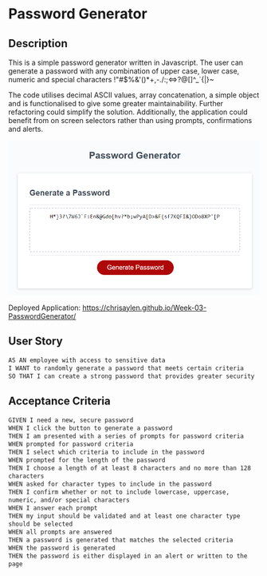 # Password Generator

## Description

This is a simple password generator written in Javascript.  The user can generate a password with any combination of upper case, lower case, numeric and special characters     !"#$%&'()*+,-./:;<=>?@[\]^_`{|}~  

The code utilises decimal ASCII values, array concatenation, a simple object and is functionalised to give some greater maintainability.  Further refactoring could simplify the solution.  Additionally, the application could benefit from on screen selectors rather than using prompts, confirmations and alerts.

![Week-03-PasswordGenerator](./assets/images/screen_capture.PNG?raw=true "Screen Capture")

Deployed Application:  https://chrisaylen.github.io/Week-03-PasswordGenerator/

## User Story

```
AS AN employee with access to sensitive data
I WANT to randomly generate a password that meets certain criteria
SO THAT I can create a strong password that provides greater security
```

## Acceptance Criteria

```
GIVEN I need a new, secure password
WHEN I click the button to generate a password
THEN I am presented with a series of prompts for password criteria
WHEN prompted for password criteria
THEN I select which criteria to include in the password
WHEN prompted for the length of the password
THEN I choose a length of at least 8 characters and no more than 128 characters
WHEN asked for character types to include in the password
THEN I confirm whether or not to include lowercase, uppercase, numeric, and/or special characters
WHEN I answer each prompt
THEN my input should be validated and at least one character type should be selected
WHEN all prompts are answered
THEN a password is generated that matches the selected criteria
WHEN the password is generated
THEN the password is either displayed in an alert or written to the page
```